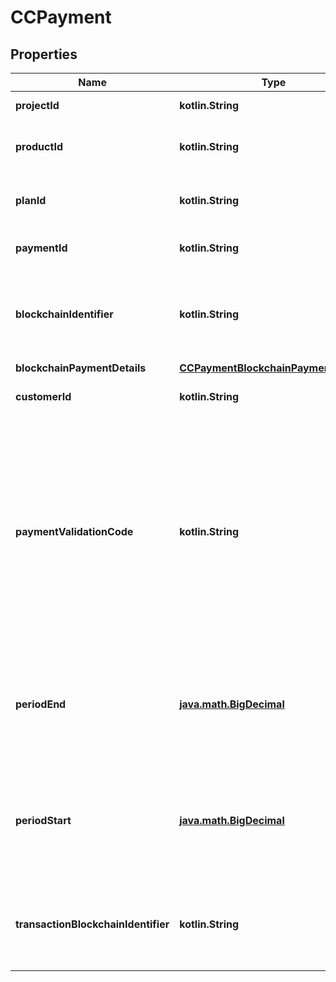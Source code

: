 
# CCPayment

## Properties
Name | Type | Description | Notes
------------ | ------------- | ------------- | -------------
**projectId** | **kotlin.String** | The ID of the project  |  [optional]
**productId** | **kotlin.String** | The ID of the associated product  |  [optional]
**planId** | **kotlin.String** | The ID of the respective plan  |  [optional]
**paymentId** | **kotlin.String** | The unique ID of the payment  |  [optional]
**blockchainIdentifier** | **kotlin.String** | The unique identifier of the wallet from which the payment was made.  |  [optional]
**blockchainPaymentDetails** | [**CCPaymentBlockchainPaymentDetails**](CCPaymentBlockchainPaymentDetails.md) |  |  [optional]
**customerId** | **kotlin.String** | The ID of the customer  |  [optional]
**paymentValidationCode** | **kotlin.String** | The validation code shown to the customer. This is only visible to the customer who paid. They can use this code to redeem their subscription to their product.  |  [optional]
**periodEnd** | [**java.math.BigDecimal**](java.math.BigDecimal.md) | A UNIX time stamp, in seconds, that identifies the end of the period of the subscription  |  [optional]
**periodStart** | [**java.math.BigDecimal**](java.math.BigDecimal.md) | A UNIX time stamp, in seconds, that identifies the start of the period of the subscription  |  [optional]
**transactionBlockchainIdentifier** | **kotlin.String** | The string that uniquely identifies the blockchain transaction  |  [optional]




